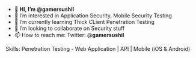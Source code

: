- 👋 **Hi, I’m @gamersushil**
- 👀 I’m interested in Application Security, Mobile Security Testing
- 🌱 I’m currently learning Thick CLient Penetration Testing
- 💞️ I’m looking to collaborate on Security stuff
- 📫 How to reach me: Twitter: @**gamersushil**

Skills: Penetration Testing - Web Application | API | Mobile (iOS & Android)



<!---
gamersushil/gamersushil is a ✨ special ✨ repository because its `README.md` (this file) appears on your GitHub profile.
You can click the Preview link to take a look at your changes.
--->

